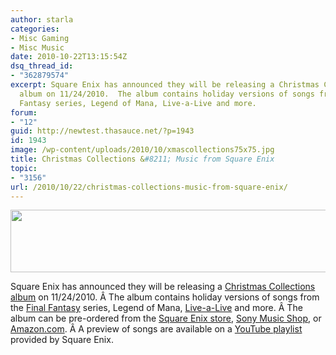 ```yaml
---
author: starla
categories:
- Misc Gaming
- Misc Music
date: 2010-10-22T13:15:54Z
dsq_thread_id:
- "362879574"
excerpt: Square Enix has announced they will be releasing a Christmas Collections
  album on 11/24/2010.  The album contains holiday versions of songs from the Final
  Fantasy series, Legend of Mana, Live-a-Live and more.
forum:
- "12"
guid: http://newtest.thasauce.net/?p=1943
id: 1943
image: /wp-content/uploads/2010/10/xmascollections75x75.jpg
title: Christmas Collections &#8211; Music from Square Enix
topic:
- "3156"
url: /2010/10/22/christmas-collections-music-from-square-enix/
---
```


[<img class="aligncenter size-full wp-image-1944" title="xmascollection590x100 copy" src="http://thasauce.net/wp-content/uploads/2010/10/xmascollection590x100-copy.jpg" alt="" width="590" height="100" srcset="http://thasauce.net/wp-content/uploads/2010/10/xmascollection590x100-copy.jpg 590w, http://thasauce.net/wp-content/uploads/2010/10/xmascollection590x100-copy-300x50.jpg 300w, http://thasauce.net/wp-content/uploads/2010/10/xmascollection590x100-copy-75x12.jpg 75w" sizes="(max-width: 590px) 100vw, 590px" />](http://thasauce.net/wp-content/uploads/2010/10/xmascollection590x100-copy.jpg)

Square Enix has announced they will be releasing a <a href="http://web.square-enix.co.jp/music/sem/page/xmas/" target="_blank" rel="nofollow">Christmas Collections album</a> on 11/24/2010. Â The album contains holiday versions of songs from the <a href="http://remix.thasauce.net/tags/view/Final_Fantasy/" target="_self">Final Fantasy</a> series, Legend of Mana, [Live-a-Live](http://remix.thasauce.net/game/68/) and more. Â The album can be pre-ordered from the <a href="http://store.jp.square-enix.com/detail/SQEX-10211" target="_blank" rel="nofollow">Square Enix store</a>, <a href="http://www.sonymusicshop.jp/m/item/itemShw.php?site=S&ima=2938&cd=SQEX000010211&link=Ub3yk8dHnbM-38dXwI61r2/pW1iddmhi6Q" target="_blank" rel="nofollow">Sony Music Shop</a>, or <a href="http://www.amazon.co.jp/gp/product/B0043GT1DY?ie=UTF8&tag=squareenixmus-22&linkCode=as2&camp=247&creative=1211&creativeASIN=B0043GT1DY" target="_blank">Amazon.com</a>. Â A preview of songs are available on a <a href="http://www.youtube.com/view_play_list?p=72C1F36976887B3E" target="_blank" rel="nofollow">YouTube playlist</a> provided by Square Enix.

<div style="width: 480px; margin: 0 auto;">
</div>